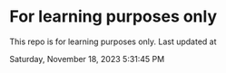 # For learning purposes only
This repo is for learning purposes only.
Last updated at

Saturday, November 18, 2023 5:31:45 PM

